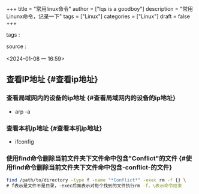+++
title = "常用linux命令"
author = ["lqs is a goodboy"]
description = "常用Linunx命令，记录一下"
tags = ["Linux"]
categories = ["Linux"]
draft = false
+++

tags
:


source
:

<span class="timestamp-wrapper"><span class="timestamp">&lt;2024-01-08 一 16:59&gt;</span></span>


## 查看IP地址 {#查看ip地址}


### 查看局域网内的设备的ip地址 {#查看局域网内的设备的ip地址}

-   arp -a


### 查看本机ip地址 {#查看本机ip地址}

-   ifconfig


### 使用find命令删除当前文件夹下文件命中包含"Conflict"的文件 {#使用find命令删除当前文件夹下文件命中包含-conflict-的文件}

```bash
find /path/to/directory -type f -name "*Conflict*" -exec rm -f {} \
# f表示是文件不是目录，-exec后面表示对每个找到的文件执行rm -f，\表示命令结束
```
